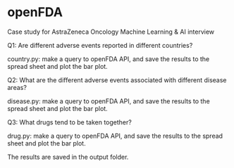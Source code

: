 # openFDA

Case study for AstraZeneca Oncology Machine Learning & AI interview

Q1:	Are different adverse events reported in different countries?

country.py: make a query to openFDA API, and save the results to the spread sheet and plot the bar plot.

Q2: What are the different adverse events associated with different disease areas?

disease.py: make a query to openFDA API, and save the results to the spread sheet and plot the bar plot.

Q3: What drugs tend to be taken together?

drug.py: make a query to openFDA API, and save the results to the spread sheet and plot the bar plot.

The results are saved in the output folder.
